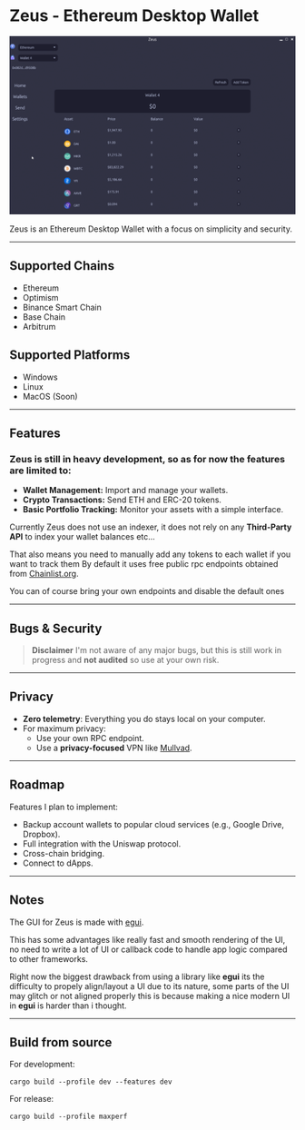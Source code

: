 # Zeus - Ethereum Desktop Wallet

![Screenshot](src/zeus-home.png)

 Zeus is an Ethereum Desktop Wallet with a focus on simplicity and security.
 
 ---

## Supported Chains
- Ethereum
- Optimism
- Binance Smart Chain
- Base Chain
- Arbitrum


## Supported Platforms
- Windows
- Linux
- MacOS (Soon)

---

## Features

### Zeus is still in heavy development, so as for now the features are limited to:
- **Wallet Management:** Import and manage your wallets.
- **Crypto Transactions:** Send ETH and ERC-20 tokens.
- **Basic Portfolio Tracking:** Monitor your assets with a simple interface.


 Currently Zeus does not use an indexer, it does not rely on any **Third-Party API** to index your wallet balances etc...
 
 That also means you need to manually add any tokens to each wallet if you want to track them
 By default it uses free public rpc endpoints obtained from [Chainlist.org](https://chainlist.org/).
 
 You can of course bring your own endpoints and disable the default ones

---

## Bugs & Security
> **Disclaimer** I'm not aware of any major bugs, but this is still work in progress and **not audited** so use at your own risk.

---

## Privacy
- **Zero telemetry**: Everything you do stays local on your computer.
- For maximum privacy:
  - Use your own RPC endpoint.
  - Use a **privacy-focused** VPN like [Mullvad](https://mullvad.net/).
 
 ---

## Roadmap
Features I plan to implement:
- Backup account wallets to popular cloud services (e.g., Google Drive, Dropbox).
- Full integration with the Uniswap protocol.
- Cross-chain bridging.
- Connect to dApps.

---

## Notes
The GUI for Zeus is made with [egui](https://github.com/emilk/egui).

This has some advantages like really fast and smooth rendering of the UI, no need to write a lot of UI or callback code to handle app logic compared to other frameworks.

Right now the biggest drawback from using a library like **egui** its the difficulty to propely align/layout a UI due to its nature, some parts of the UI may glitch or not aligned properly this is because making a nice modern UI in **egui** is harder than i thought.

---



## Build from source

For development:
```
cargo build --profile dev --features dev
```

For release:
```
cargo build --profile maxperf
```